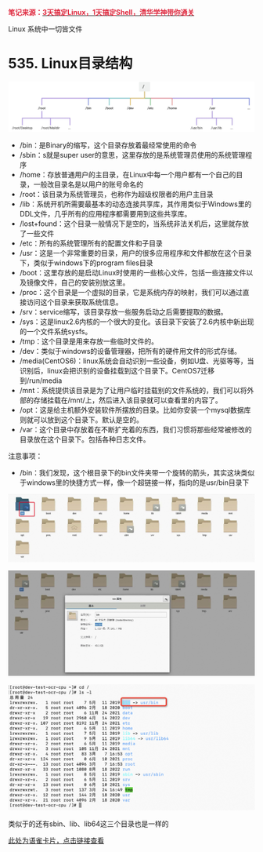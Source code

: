 **<font style="color:#DF2A3F;">笔记来源：</font>**[**<font style="color:#DF2A3F;">3天搞定Linux，1天搞定Shell，清华学神带你通关</font>**](https://www.bilibili.com/video/BV1WY4y1H7d3?p=9&vd_source=e8046ccbdc793e09a75eb61fe8e84a30)

**<font style="color:#DF2A3F;"></font>**

Linux 系统中一切皆文件 

# 535. Linux目录结构
![画板](images/1.jpeg)

+ /bin：是Binary的缩写，这个目录存放着最经常使用的命令
+ /sbin：s就是super user的意思，这里存放的是系统管理员使用的系统管理程序
+ /home：存放普通用户的主目录，在Linux中每一个用户都有一个自己的目录，一般改目录名是以用户的账号命名的
+ /root：该目录为系统管理员，也称作为超级权限者的用户主目录
+ /lib：系统开机所需要最基本的动态连接共享库，其作用类似于Windows里的DDL文件，几乎所有的应用程序都需要用到这些共享库。
+ /lost+found：这个目录一般情况下是空的，当系统非法关机后，这里就存放了一些文件
+ /etc：所有的系统管理所有的配置文件和子目录
+ /usr：这是一个非常重要的目录，用户的很多应用程序和文件都放在这个目录下，类似于windows下的program files目录
+ /boot：这里存放的是启动Linux时使用的一些核心文件，包括一些连接文件以及镜像文件，自己的安装别放这里。
+ /proc：这个目录是一个虚拟的目录，它是系统内存的映射，我们可以通过直接访问这个目录来获取系统信息。
+ /srv：service缩写，该目录存放一些服务启动之后需要提取的数据。
+ /sys：这是linux2.6内核的一个很大的变化。该目录下安装了2.6内核中新出现的一个文件系统sysfs。
+ /tmp：这个目录是用来存放一些临时文件的。
+ /dev：类似于windows的设备管理器，把所有的硬件用文件的形式存储。
+ /media(CentOS6)：linux系统会自动识别一些设备，例如U盘、光驱等等，当识别后，linux会把识别的设备挂载到这个目录下。CentOS7迁移到/run/media
+ /mnt：系统提供该目录是为了让用户临时挂载别的文件系统的，我们可以将外部的存储挂载在/mnt/上，然后进入该目录就可以查看里的内容了。
+ /opt：这是给主机额外安装软件所摆放的目录。比如你安装一个mysql数据库则就可以放到这个目录下。默认是空的。
+ /var：这个目录中存放着在不断扩充着的东西，我们习惯将那些经常被修改的目录放在这个目录下。包括各种日志文件。

 		

注意事项：

+ /bin：我们发现，这个根目录下的bin文件夹带一个旋转的箭头，其实这块类似于windows里的快捷方式一样，像一个超链接一样，指向的是usr/bin目录下

![](images/2.png) 	 

![](images/3.png)

![](images/4.png)

类似于的还有sbin、lib、lib64这三个目录也是一样的



[此处为语雀卡片，点击链接查看](https://www.yuque.com/chenguang201/ubmq0x/nruex8zg7nc5cc04#yDTHH)


